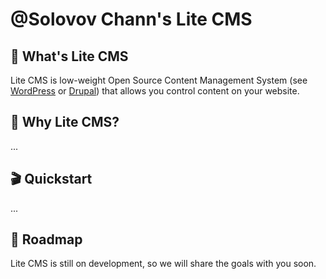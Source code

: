 # **@Solovov Chann's** Lite CMS</h1>

## 🤨 What's Lite CMS
Lite CMS is low-weight Open Source Content Management System (see [WordPress](https://wodpress.com) or [Drupal](https://drupal.org)) that allows you control content on your website.

## 🤔 Why Lite CMS?
...

## 🎬 Quickstart
...

## 🎯 Roadmap
Lite CMS is still on development, so we will share the goals with you soon.

## 
